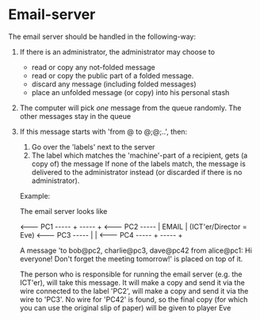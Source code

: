 # Email-server

The email server should be handled in the following-way:

1. If there is an administrator, the administrator may choose to 
	- read or copy any not-folded message
	- read or copy the public part of a folded message. 
	- discard any message (including folded messages)
	- place an unfolded message (or copy) into his personal stash
2. The computer will pick *one* message from the queue randomly. The other messages stay in the queue
3. If this message starts with 'from <username>@<machine> to <username>@<machine-target>;<username1>@<machine-target1>;..', then:
	1. Go over the 'labels' next to the server
	2. The label which matches the 'machine'-part of a recipient, gets (a copy of) the message
   If none of the labels match, the message is delivered to the administrator instead (or discarded if there is no administrator).
   
   
   
   
   Example: 
   
     The email server looks like
     
     
     
      <--- PC1 ----- + ----- +
      <--- PC2 ----- | EMAIL | (ICT'er/Director = Eve)
      <--- PC3 ----- |       |
      <--- PC4 ----- + ----- +
   
   
     A message 'to bob@pc2, charlie@pc3, dave@pc42 from alice@pc1: Hi everyone! Don't forget the meeting tomorrow!' is placed on top of it.
     
     The person who is responsible for running the email server (e.g. the ICT'er), will take this message.
     It will make a copy and send it via the wire connected to the label 'PC2', will make a copy and send it via the wire to 'PC3'.
     No wire for 'PC42' is found, so the final copy (for which you can use the original slip of paper) will be given to player Eve
